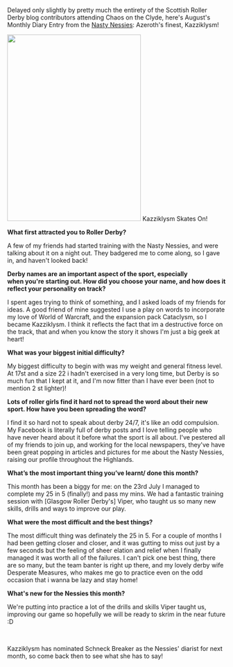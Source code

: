 <html><body><p>Delayed only slightly by pretty much the entirety of the Scottish Roller Derby blog contributors attending Chaos on the Clyde, here's August's Monthly Diary Entry from the <a href="nastynessiesrollergirls.wordpress.com">Nasty Nessies</a>: Azeroth's finest, Kazziklysm!

<a href="http://www.scottishrollerderbyblog.com/2012/08/kazzi-k.jpg"><img class="size-full wp-image-1662" title="Kazzi k" src="http://www.scottishrollerderbyblog.com/2012/08/kazzi-k.jpg" alt="" width="308" height="429"></a> Kazziklysm Skates On!

<strong>What first attracted you to Roller Derby?</strong>

A few of my friends had started training with the Nasty Nessies, and were talking about it on a night out. They badgered me to come along, so I gave in, and haven't looked back!

<strong>Derby names are an important aspect of the sport, especially when you're starting out. How did you choose your name, and how does it reflect your personality on track?</strong>

I spent ages trying to think of something, and I asked loads of my friends for ideas. A good friend of mine suggested I use a play on words to incorporate my love of World of Warcraft, and the expansion pack Cataclysm, so I became Kazziklysm. I think it reflects the fact that im a destructive force on the track, that and when you know the story it shows I'm just a big geek at heart!

<strong>What was your biggest initial difficulty?</strong>

My biggest difficulty to begin with was my weight and general fitness level. At 17st and a size 22 i hadn't exercised in a very long time, but Derby is so much fun that I kept at it, and I'm now fitter than I have ever been (not to mention 2 st lighter)!

<strong>Lots of roller girls find it hard not to spread the word about their new sport. How have you been spreading the word?</strong>

I find it so hard not to speak about derby 24/7, it's like an odd compulsion. My Facebook is literally full of derby posts and I love telling people who have never heard about it before what the sport is all about. I've pestered all of my friends to join up, and working for the local newspapers, they've have been great popping in articles and pictures for me about the Nasty Nessies, raising our profile throughout the Highlands.

<strong>What’s the most important thing you’ve learnt/ done this month?</strong>

This month has been a biggy for me: on the 23rd July I managed to complete my 25 in 5 (finally!) and pass my mins. We had a fantastic training session with [Glasgow Roller Derby's] Viper, who taught us so many new skills, drills and ways to improve our play.

<strong>What were the most difficult and the best things?</strong>

The most difficult thing was definately the 25 in 5. For a couple of months I had been getting closer and closer, and it was gutting to miss out just by a few seconds but the feeling of sheer elation and relief when I finally managed it was worth all of the failures. I can't pick one best thing, there are so many, but the team banter is right up there, and my lovely derby wife Desperate Measures, who makes me go to practice even on the odd occasion that i wanna be lazy and stay home!

<strong>What's new for the Nessies this month?</strong>

We're putting into practice a lot of the drills and skills Viper taught us, improving our game so hopefully we will be ready to skrim in the near future :D

 

Kazziklysm has nominated Schneck Breaker as the Nessies' diarist for next month, so come back then to see what she has to say!</p></body></html>
